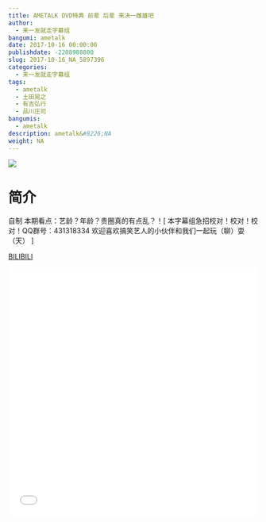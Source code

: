 ```yaml
---
title: AMETALK DVD特典 前辈 后辈 来决一雌雄吧
author: 
  - 来一发就走字幕组
bangumi: ametalk
date: 2017-10-16 00:00:00
publishdate: -2208988800
slug: 2017-10-16_NA_5897396
categories: 
  - 来一发就走字幕组
tags: 
  - ametalk
  - 土田晃之
  - 有吉弘行
  - 品川庄司
bangumis: 
  - ametalk
description: ametalk&#8226;NA
weight: NA
---
```


![](https://i.imgur.com/ztuxjwy.jpg)

# 简介  
自制 本期看点：艺龄？年龄？贵圈真的有点乱？！[ 本字幕组急招校对！校对！校对！QQ群号：431318334 欢迎喜欢搞笑艺人的小伙伴和我们一起玩（聊）耍（天） ]

  [BILIBILI](https://www.bilibili.com/video/av5897396/)


<div class="vcontainer">  <iframe class='video' src="//www.bilibili.com/html/html5player.html?cid=9575678&aid=5897396" width="100%" height="500" frameborder="0" allowfullscreen="allowfullscreen"></iframe></div>
